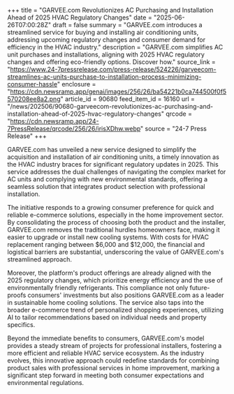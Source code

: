 +++
title = "GARVEE.com Revolutionizes AC Purchasing and Installation Ahead of 2025 HVAC Regulatory Changes"
date = "2025-06-26T07:00:28Z"
draft = false
summary = "GARVEE.com introduces a streamlined service for buying and installing air conditioning units, addressing upcoming regulatory changes and consumer demand for efficiency in the HVAC industry."
description = "GARVEE.com simplifies AC unit purchases and installations, aligning with 2025 HVAC regulatory changes and offering eco-friendly options. Discover how."
source_link = "https://www.24-7pressrelease.com/press-release/524226/garveecom-streamlines-ac-units-purchase-to-installation-process-minimizing-consumer-hassle"
enclosure = "https://cdn.newsramp.app/genai/images/256/26/ba54221b0ca744500f0f5570208ee8a2.png"
article_id = 90680
feed_item_id = 16160
url = "/news/202506/90680-garveecom-revolutionizes-ac-purchasing-and-installation-ahead-of-2025-hvac-regulatory-changes"
qrcode = "https://cdn.newsramp.app/24-7PressRelease/qrcode/256/26/irisXDhw.webp"
source = "24-7 Press Release"
+++

<p>GARVEE.com has unveiled a new service designed to simplify the acquisition and installation of air conditioning units, a timely innovation as the HVAC industry braces for significant regulatory updates in 2025. This service addresses the dual challenges of navigating the complex market for AC units and complying with new environmental standards, offering a seamless solution that integrates product selection with professional installation.</p><p>The initiative responds to a growing consumer preference for quick and reliable e-commerce solutions, especially in the home improvement sector. By consolidating the process of choosing both the product and the installer, GARVEE.com removes the traditional hurdles homeowners face, making it easier to upgrade or install new cooling systems. With costs for HVAC replacement ranging between $6,000 and $12,000, the financial and logistical barriers are substantial, underscoring the value of GARVEE.com's streamlined approach.</p><p>Moreover, the platform's product offerings are already aligned with the 2025 regulatory changes, which prioritize energy efficiency and the use of environmentally friendly refrigerants. This compliance not only future-proofs consumers' investments but also positions GARVEE.com as a leader in sustainable home cooling solutions. The service also taps into the broader e-commerce trend of personalized shopping experiences, utilizing AI to tailor recommendations based on individual needs and property specifics.</p><p>Beyond the immediate benefits to consumers, GARVEE.com's model provides a steady stream of projects for professional installers, fostering a more efficient and reliable HVAC service ecosystem. As the industry evolves, this innovative approach could redefine standards for combining product sales with professional services in home improvement, marking a significant step forward in meeting both consumer expectations and environmental regulations.</p>